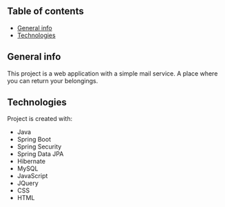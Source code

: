## Table of contents
* [General info](#general-info)
* [Technologies](#technologies)

## General info
This project is a web application with a simple mail service. A place where you can return your belongings. 
	
## Technologies
Project is created with:
* Java
* Spring Boot
* Spring Security
* Spring Data JPA
* Hibernate
* MySQL
* JavaScript
* JQuery
* CSS
* HTML
